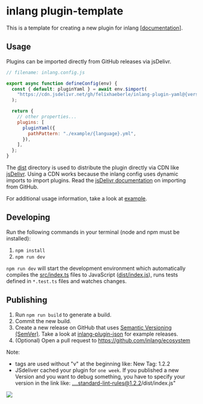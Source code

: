 # inlang plugin-template

This is a template for creating a new plugin for inlang [[documentation](https://inlang.com/documentation/plugins)].

## Usage

Plugins can be imported directly from GitHub releases via jsDelivr.

```js
// filename: inlang.config.js

export async function defineConfig(env) {
  const { default: pluginYaml } = await env.$import(
    "https://cdn.jsdelivr.net/gh/felixhaeberle/inlang-plugin-yaml@{version}/dist/index.js"
  );

  return {
    // other properties...
    plugins: [
      pluginYaml({
        pathPattern: "./example/{language}.yml",
      }),
    ],
  };
}
```

The [dist](./dist/) directory is used to distribute the plugin directly via CDN like [jsDelivr](https://www.jsdelivr.com/). Using a CDN works because the inlang config uses dynamic imports to import plugins. Read the [jsDelivr documentation](https://www.jsdelivr.com/?docs=gh) on importing from GitHub.

For additional usage information, take a look at [example](./example/).

## Developing

Run the following commands in your terminal (node and npm must be installed):

1. `npm install`
2. `npm run dev`

`npm run dev` will start the development environment which automatically compiles the [src/index.ts](./src/index.ts) files to JavaScript ([dist/index.js](dist/index.js)), runs tests defined in `*.test.ts` files and watches changes.

## Publishing

1. Run `npm run build` to generate a build.
2. Commit the new build.
3. Create a new release on GitHub that uses [Semantic Versioning (SemVer)](https://semver.org/). Take a look at [inlang-plugin-json](https://github.com/samuelstroschein/inlang-plugin-json/releases) for example releases.
4. (Optional) Open a pull request to https://github.com/inlang/ecosystem

Note:

- tags are used without "v" at the beginning like: New Tag: 1.2.2
- JSdeliver cached your plugin for `one week`. If you published a new Version and you want to debug something, you have to specify your version in the link like: ....standard-lint-rules@1.2.2/dist/index.js"

![](https://camo.githubusercontent.com/dcc07ce55f0484b41bb7ca0b55bd43475e866521d47f7ce1bf997715416de2e9/68747470733a2f2f63646e2e646973636f72646170702e636f6d2f6174746163686d656e74732f3930323533313033353830363433333238302f313036363736373833363039393338333332362f436c65616e53686f745f323032332d30312d32325f61745f31322e31342e303932782e706e67)
